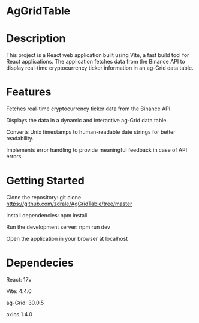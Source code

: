 # AgGridTable

# Description

This project is a React web application built using Vite, a fast build tool for React applications. The application fetches data from the Binance API to display real-time cryptocurrency ticker information in an ag-Grid data table.

# Features

Fetches real-time cryptocurrency ticker data from the Binance API.

Displays the data in a dynamic and interactive ag-Grid data table.

Converts Unix timestamps to human-readable date strings for better readability.

Implements error handling to provide meaningful feedback in case of API errors.

# Getting Started

Clone the repository: git clone https://github.com/zdrale/AgGridTable/tree/master

Install dependencies: npm install

Run the development server: npm run dev

Open the application in your browser at localhost

# Dependecies

React: 17v

Vite: 4.4.0

ag-Grid: 30.0.5

axios 1.4.0
